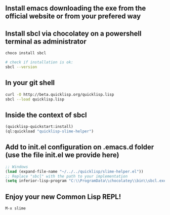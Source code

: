 Install emacs downloading the exe from the official website or from your prefered way
-------------

Install sbcl via chocolatey on a powershell terminal as administrator
-------------
```bash
choco install sbcl

# check if installation is ok:
sbcl --version
```


In your git shell
-------------
```bash
curl -O http://beta.quicklisp.org/quicklisp.lisp
sbcl --load quicklisp.lisp
```

Inside the context of sbcl
--------------------------
```lisp
(quicklisp-quickstart:install)
(ql:quickload "quicklisp-slime-helper")
```

Add to init.el configuration on .emacs.d folder
(use the file init.el we provide here)
---------------------------
```lisp
;; Windows
(load (expand-file-name "~/../../quicklisp/slime-helper.el"))
;; Replace "sbcl" with the path to your implementation
(setq inferior-lisp-program "C:\\ProgramData\\chocolatey\\bin\\sbcl.exe")
```

Enjoy your new Common Lisp REPL!
--------------------------------
```
M-x slime
```